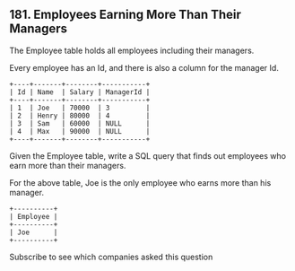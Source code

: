 ## 181\. Employees Earning More Than Their Managers
 
  The Employee table holds all employees including their managers. 
  
  Every employee has an Id, and there is also a column for the manager Id.

    +----+-------+--------+-----------+
    | Id | Name  | Salary | ManagerId |
    +----+-------+--------+-----------+
    | 1  | Joe   | 70000  | 3         |
    | 2  | Henry | 80000  | 4         |
    | 3  | Sam   | 60000  | NULL      |
    | 4  | Max   | 90000  | NULL      |
    +----+-------+--------+-----------+

  Given the Employee table, write a SQL query that finds out employees who earn more than their managers. 
  
  For the above table, Joe is the only employee who earns more than his manager.

    +----------+
    | Employee |
    +----------+
    | Joe      |
    +----------+

  Subscribe to see which companies asked this question
